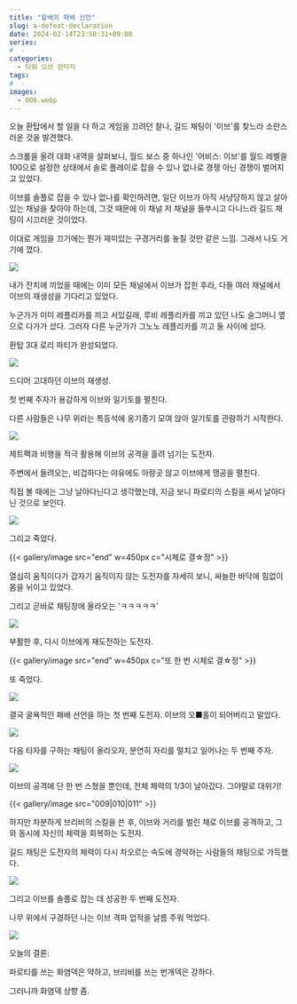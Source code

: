 ```yaml
---
title: "할배의 패배 선언"
slug: a-defeat-declaration
date: 2024-02-14T23:50:31+09:00
series:
#  - 
categories:
  - 타워 오브 판타지
tags:
#  - 
images:
  - 006.webp
---
```


오늘 환탑에서 할 일을 다 하고 게임을 끄려던 찰나, 길드 채팅이 '이브'를 찾느라 소란스러운 것을 발견했다.

스크롤을 올려 대화 내역을 살펴보니, 월드 보스 중 하나인 '어비스: 이브'를 월드 레벨을 100으로 설정한 상태에서 솔로 플레이로 잡을 수 있나 없나로 경쟁 아닌 경쟁이 벌어지고 있었다.

이브를 솔플로 잡을 수 있나 없나를 확인하려면, 일단 이브가 아직 사냥당하지 않고 살아있는 채널을 찾아야 하는데, 그것 때문에 이 채널 저 채널을 들쑤시고 다니느라 길드 채팅이 시끄러운 것이었다.

이대로 게임을 끄기에는 뭔가 재미있는 구경거리를 놓칠 것만 같은 느낌. 그래서 나도 거기에 꼈다.

![](001.webp)

내가 잔치에 끼었을 때에는 이미 모든 채널에서 이브가 잡힌 후라, 다들 여러 채널에서 이브의 재생성을 기다리고 있었다.

누군가가 미미 레플리카를 끼고 서있길래, 루비 레플리카를 끼고 있던 나도 슬그머니 옆으로 다가가 섰다. 그러자 다른 누군가가 그노노 레플리카를 끼고 둘 사이에 섰다.

환탑 3대 로리 파티가 완성되었다.

![](002.webp)

드디어 고대하던 이브의 재생성.

첫 번째 주자가 용감하게 이브와 일기토를 펼친다.

다른 사람들은 나무 위라는 특등석에 옹기종기 모여 앉아 일기토를 관람하기 시작한다.

![](003.webp)

제트팩과 비행을 적극 활용해 이브의 공격을 흘려 넘기는 도전자.

주변에서 들려오는, 비겁하다는 야유에도 아랑곳 않고 이브에게 맹공을 펼친다.

직접 볼 때에는 그냥 날아다닌다고 생각했는데, 지금 보니 파로티의 스킬을 써서 날아다닌 것으로 보인다.

![](004.webp)

그리고 죽었다.

{{< gallery/image src="end" w=450px c="시체로 결☆정" >}}

열심히 움직이다가 갑자기 움직이지 않는 도전자를 자세히 보니, 싸늘한 바닥에 힘없이 몸을 뉘이고 있었다.

그리고 곧바로 채팅창에 올라오는 'ㅋㅋㅋㅋㅋ'

![](005.webp)

부활한 후, 다시 이브에게 재도전하는 도전자.

{{< gallery/image src="end" w=450px c="또 한 번 시체로 결☆정" >}}

또 죽었다.

![](006.webp)

결국 굴욕적인 패배 선언을 하는 첫 번째 도전자. 이브의 오■홀이 되어버리고 말았다.

![](007.webp)

다음 타자를 구하는 채팅이 올라오자, 분연히 자리를 떨치고 일어나는 두 번째 주자.

![](008.webp)

이브의 공격에 단 한 번 스쳤을 뿐인데, 전체 체력의 1/3이 날아갔다. 그야말로 대위기!

{{< gallery/image src="009|010|011" >}}

하지만 차분하게 브리비의 스킬을 쓴 후, 이브와 거리를 벌린 채로 이브를 공격하고, 그와 동시에 자신의 체력을 회복하는 도전자.

길드 채팅은 도전자의 체력이 다시 차오르는 속도에 경악하는 사람들의 채팅으로 가득했다.

![](012.webp)

그리고 이브를 솔플로 잡는 데 성공한 두 번째 도전자.

나무 위에서 구경하던 나는 이브 격파 업적을 날름 주워 먹었다.

![](013.webp)

오늘의 결론:

파로티를 쓰는 화염덱은 약하고, 브리비를 쓰는 번개덱은 강하다.

그러니까 화염덱 상향 좀.
